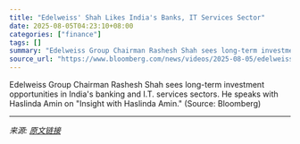 ```yaml
---
title: "Edelweiss' Shah Likes India's Banks, IT Services Sector"
date: 2025-08-05T04:23:10+08:00
categories: ["finance"]
tags: []
summary: "Edelweiss Group Chairman Rashesh Shah sees long-term investment opportunities in India's banking and I.T. services sectors. He speaks with Haslinda Amin on \"Insight with Haslinda Amin.\" (Source: Bloom"
source_url: "https://www.bloomberg.com/news/videos/2025-08-05/edelweiss-shah-likes-india-s-banks-it-services-sector-video"
---
```


Edelweiss Group Chairman Rashesh Shah sees long-term investment opportunities in India's banking and I.T. services sectors. He speaks with Haslinda Amin on "Insight with Haslinda Amin." (Source: Bloomberg)

---

*来源: [原文链接](https://www.bloomberg.com/news/videos/2025-08-05/edelweiss-shah-likes-india-s-banks-it-services-sector-video)*
